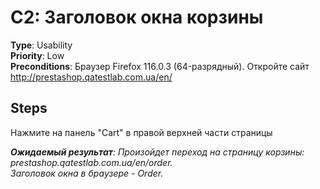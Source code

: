 # C2: Заголовок окна корзины

**Type**: Usability  
**Priority**: Low  
**Preconditions**: Браузер Firefox 116.0.3 (64-разрядный). Откройте сайт http://prestashop.qatestlab.com.ua/en/ 

## Steps
Нажмите на панель "Cart" в правой верхней части страницы 

***Ожидаемый результат**: Произойдет переход на страницу корзины: prestashop.qatestlab.com.ua/en/order.*  
*Заголовок окна в браузере - Order.*
